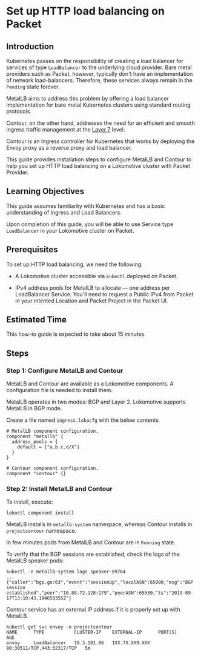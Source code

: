 # Set up HTTP load balancing on Packet

## Introduction

Kubernetes passes on the responsibility of creating a load balancer for services of type `LoadBalancer`
to the underlying cloud provider. Bare metal providers such as Packet, however, typically don't have an implementation
of network load-balancers. Therefore, these services always remain in the `Pending` state forever.

MetalLB aims to address this problem by offering a load balancer implementation for bare metal Kubernetes
clusters using standard routing protocols.

Contour, on the other hand, addresses the need for an efficient and smooth ingress traffic management at
the [Layer 7](https://en.wikipedia.org/wiki/OSI_model#Layer_7:_Application_Layer) level.

Contour is an Ingress controller for Kubernetes that works by deploying the Envoy proxy as a reverse proxy and load balancer.

This guide provides installation steps to configure MetalLB and Contour to help you set up HTTP load balancing
on a Lokomotive cluster with Packet Provider.

## Learning Objectives

This guide assumes familiarity with Kubernetes and has a basic understanding of Ingress and Load Balancers.

Upon completion of this guide, you will be able to use Service type `LoadBalancer` in your Lokomotive cluster on Packet.

## Prerequisites

To set up HTTP load balancing, we need the following:

* A Lokomotive cluster accessible via `kubectl` deployed on Packet.

* IPv4 address pools for MetalLB to allocate — one address per LoadBalancer Service. You'll need to request a Public IPv4 from Packet in your intented Location and Packet Project in the Packet UI.


## Estimated Time

This how-to guide is expected to take about 15 minutes.

## Steps

### Step 1: Configure MetalLB and Contour

MetalLB and Contour are available as a Lokomotive components. A configuration file is needed to install them.

MetalLB operates in two modes: BGP and Layer 2. Lokomotive supports MetalLB in BGP mode.

Create a file named `ingress.lokocfg` with the below contents.

```hcl
# MetalLB component configuration.
component "metallb" {
  address_pools = {
    default = ["a.b.c.d/X"]
  }
}

# Contour component configuration.
component "contour" {}
```

### Step 2: Install MetalLB and Contour

To install, execute:

```console
lokoctl component install
```

MetalLB installs in `metallb-system` namespace, whereas Contour installs in `projectcontour` namespace.

In few minutes pods from MetalLB and Contour are in `Running` state.

To verify that the BGP sessions are established, check the logs of the MetalLB speaker pods:

```console
kubectl -n metallb-system logs speaker-89764
...
{"caller":"bgp.go:63","event":"sessionUp","localASN":65000,"msg":"BGP session established","peer":"10.88.72.128:179","peerASN":65530,"ts":"2019-09-17T13:10:43.194650355Z"}
```

Contour service has an external IP address if it is properly set up with MetalLB.

```console
kubectl get svc envoy -n projectcontour
NAME      TYPE           CLUSTER-IP    EXTERNAL-IP      PORT(S)                      AGE
envoy     LoadBalancer   10.3.101.86   1XX.7X.XX9.XXX   80:30511/TCP,443:32317/TCP   5m
